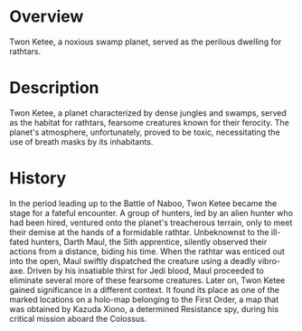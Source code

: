 # Overview

Twon Ketee, a noxious swamp planet, served as the perilous dwelling for rathtars.

# Description

Twon Ketee, a planet characterized by dense jungles and swamps, served as the habitat for rathtars, fearsome creatures known for their ferocity.
The planet's atmosphere, unfortunately, proved to be toxic, necessitating the use of breath masks by its inhabitants.

# History

In the period leading up to the Battle of Naboo, Twon Ketee became the stage for a fateful encounter.
A group of hunters, led by an alien hunter who had been hired, ventured onto the planet's treacherous terrain, only to meet their demise at the hands of a formidable rathtar.
Unbeknownst to the ill-fated hunters, Darth Maul, the Sith apprentice, silently observed their actions from a distance, biding his time.
When the rathtar was enticed out into the open, Maul swiftly dispatched the creature using a deadly vibro-axe.
Driven by his insatiable thirst for Jedi blood, Maul proceeded to eliminate several more of these fearsome creatures.
Later on, Twon Ketee gained significance in a different context.
It found its place as one of the marked locations on a holo-map belonging to the First Order, a map that was obtained by Kazuda Xiono, a determined Resistance spy, during his critical mission aboard the Colossus.
